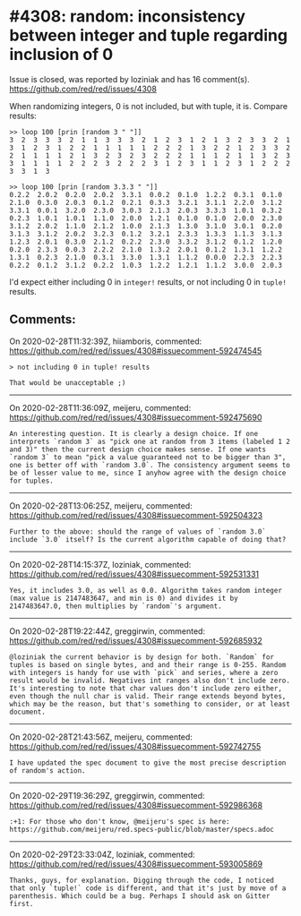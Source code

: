 
#4308: random: inconsistency between integer and tuple regarding inclusion of 0
================================================================================
Issue is closed, was reported by loziniak and has 16 comment(s).
<https://github.com/red/red/issues/4308>

When randomizing integers, 0 is not included, but with tuple, it is. Compare results:
```
>> loop 100 [prin [random 3 " "]]
3  2  3  3  3  2  1  1  3  3  3  2  1  2  3  1  2  1  3  2  3  3  2  1  3  1  2  3  1  2  2  1  1  1  1  1  2  2  2  1  3  2  2  1  2  3  3  2  2  1  1  1  1  2  1  3  2  3  2  3  2  2  2  1  1  1  2  1  1  3  2  3  3  1  1  1  1  2  2  2  3  2  2  2  3  1  2  3  1  1  2  3  1  2  2  2  3  3  1  3 
```
```
>> loop 100 [prin [random 3.3.3 " "]]
0.2.2  2.0.2  0.2.0  2.0.2  3.3.1  0.0.2  0.1.0  1.2.2  0.3.1  0.1.0  2.1.0  0.3.0  2.0.3  0.1.2  0.2.1  0.3.3  3.2.1  3.1.1  2.2.0  3.1.2  3.3.1  0.0.1  3.2.0  2.3.0  3.0.3  2.1.3  2.0.3  3.3.3  1.0.1  0.3.2  0.2.3  1.0.1  1.0.1  1.1.0  2.0.0  1.2.1  0.1.0  0.1.0  2.0.0  2.3.0  3.1.2  2.0.2  1.1.0  2.1.2  1.0.0  2.1.3  1.3.0  3.1.0  3.0.1  0.2.0  3.1.3  3.1.2  2.0.2  3.2.3  0.1.2  3.2.1  2.3.3  1.3.3  1.1.3  3.1.3  1.2.3  2.0.1  0.3.0  2.1.2  0.2.2  2.3.0  3.3.2  3.1.2  0.1.2  1.2.0  0.2.0  2.3.3  0.0.3  2.2.2  2.1.0  1.3.2  2.0.1  0.1.2  1.3.1  1.2.2  1.3.1  0.2.3  2.1.0  0.3.1  3.3.0  1.3.1  1.1.2  0.0.0  2.2.3  2.2.3  0.2.2  0.1.2  3.1.2  0.2.2  1.0.3  1.2.2  1.2.1  1.1.2  3.0.0  2.0.3 
```
I'd expect either including 0 in `integer!` results, or not including 0 in `tuple!` results.


Comments:
--------------------------------------------------------------------------------

On 2020-02-28T11:32:39Z, hiiamboris, commented:
<https://github.com/red/red/issues/4308#issuecomment-592474545>

    > not including 0 in tuple! results
    
    That would be unacceptable ;)

--------------------------------------------------------------------------------

On 2020-02-28T11:36:09Z, meijeru, commented:
<https://github.com/red/red/issues/4308#issuecomment-592475690>

    An interesting question. It is clearly a design choice. If one interprets `random 3` as "pick one at random from 3 items (labeled 1 2 and 3)" then the current design choice makes sense. If one wants `random 3` to mean "pick a value guaranteed not to be bigger than 3", one is better off with `random 3.0`. The consistency argument seems to be of lesser value to me, since I anyhow agree with the design choice for tuples.

--------------------------------------------------------------------------------

On 2020-02-28T13:06:25Z, meijeru, commented:
<https://github.com/red/red/issues/4308#issuecomment-592504323>

    Further to the above: should the range of values of `random 3.0` include `3.0` itself? Is the current algorithm capable of doing that?

--------------------------------------------------------------------------------

On 2020-02-28T14:15:37Z, loziniak, commented:
<https://github.com/red/red/issues/4308#issuecomment-592531331>

    Yes, it includes 3.0, as well as 0.0. Algorithm takes random integer (max value is 2147483647, and min is 0) and divides it by 2147483647.0, then multiplies by `random`'s argument.

--------------------------------------------------------------------------------

On 2020-02-28T19:22:44Z, greggirwin, commented:
<https://github.com/red/red/issues/4308#issuecomment-592685932>

    @loziniak the current behavior is by design for both. `Random` for tuples is based on single bytes, and and their range is 0-255. Random with integers is handy for use with `pick` and series, where a zero result would be invalid. Negatives int ranges also don't include zero. It's interesting to note that char values don't include zero either, even though the null char is valid. Their range extends beyond bytes, which may be the reason, but that's something to consider, or at least document.

--------------------------------------------------------------------------------

On 2020-02-28T21:43:56Z, meijeru, commented:
<https://github.com/red/red/issues/4308#issuecomment-592742755>

    I have updated the spec document to give the most precise description of random's action.

--------------------------------------------------------------------------------

On 2020-02-29T19:36:29Z, greggirwin, commented:
<https://github.com/red/red/issues/4308#issuecomment-592986368>

    :+1: For those who don't know, @meijeru's spec is here: https://github.com/meijeru/red.specs-public/blob/master/specs.adoc

--------------------------------------------------------------------------------

On 2020-02-29T23:33:04Z, loziniak, commented:
<https://github.com/red/red/issues/4308#issuecomment-593005869>

    Thanks, guys, for explanation. Digging through the code, I noticed that only `tuple!` code is different, and that it's just by move of a parenthesis. Which could be a bug. Perhaps I should ask on Gitter first.


